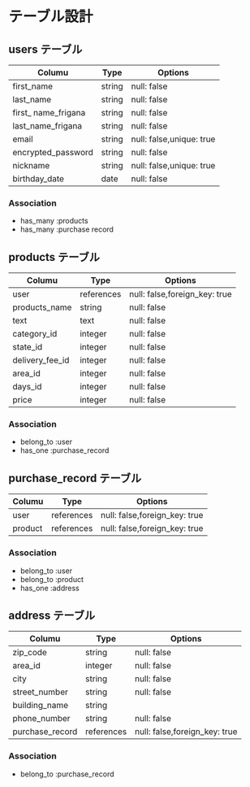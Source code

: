 # テーブル設計

## users テーブル

| Columu              | Type   | Options                  |
| ------------------- | ------ | ------------------------ |
| first_name          | string | null: false              |
| last_name           | string | null: false              |
| first_ name_frigana | string | null: false              |
| last_name_frigana   | string | null: false              |
| email               | string | null: false,unique: true |
| encrypted_password  | string | null: false              |
| nickname            | string | null: false,unique: true |
| birthday_date       | date   | null: false              |

### Association

- has_many :products
- has_many :purchase record


## products テーブル

| Columu          | Type       | Options                       |
| --------------- | ------     | ----------------------------- |
| user            | references | null: false,foreign_key: true |
| products_name   | string     | null: false                   |
| text            | text       | null: false                   |
| category_id     | integer    | null: false                   |
| state_id        | integer    | null: false                   |
| delivery_fee_id | integer    | null: false                   |
| area_id         | integer    | null: false                   |
| days_id         | integer    | null: false                   |
| price           | integer    | null: false                   |

### Association

- belong_to :user
- has_one :purchase_record

## purchase_record テーブル

| Columu         | Type       | Options                       |
| -------------- | ---------- | ----------------------------- |
| user           | references | null: false,foreign_key: true |
| product        | references | null: false,foreign_key: true |

### Association

- belong_to :user
- belong_to :product
- has_one :address


## address テーブル

| Columu          | Type       | Options                       |
| --------------- | ---------- | ----------------------------- |
| zip_code        | string     | null: false                   |
| area_id         | integer    | null: false                   |
| city            | string     | null: false                   |
| street_number   | string     | null: false                   |
| building_name   | string     |                               |
| phone_number    | string     | null: false                   |
| purchase_record | references | null: false,foreign_key: true |

### Association

- belong_to :purchase_record